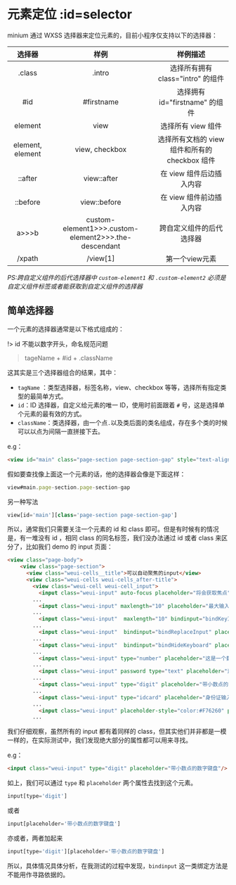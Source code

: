 # 元素定位 :id=selector

minium 通过 WXSS 选择器来定位元素的，目前小程序仅支持以下的选择器：

| 选择器 | 样例 | 样例描述 |
| :---: | :---: | :---: |
|.class	|.intro	|选择所有拥有 class="intro" 的组件|
|#id	|#firstname|	选择拥有 id="firstname" 的组件|
|element|	view|	选择所有 view 组件|
|element, element|	view, checkbox|	选择所有文档的 view 组件和所有的 checkbox 组件|
|::after|	view::after|	在 view 组件后边插入内容|
|::before|	view::before|	在 view 组件前边插入内容|
|a>>>b|	custom-element1>>>.custom-element2>>>.the-descendant|	跨自定义组件的后代选择器|
|/xpath|	/view[1]|	第一个view元素|

*PS:跨自定义组件的后代选择器中 `custom-element1` 和 `.custom-element2` 必须是自定义组件标签或者能获取到自定义组件的选择器*

## 简单选择器

一个元素的选择器通常是以下格式组成的：

!> id 不能以数字开头，命名规范问题

> tageName + #id + .className

这其实是三个选择器组合的结果，其中：

- `tagName` ：类型选择器，标签名称，view、checkbox 等等，选择所有指定类型的最简单方式。
- `id`：ID 选择器，自定义给元素的唯一 ID，使用时前面跟着 `#` 号，这是选择单个元素的最有效的方式。
- `className`：类选择器，由一个点`.`以及类后面的类名组成，存在多个类的时候可以以点为间隔一直拼接下去。

e.g：
```html
<view id="main" class="page-section page-section-gap" style="text-align: center;"></view>
```
假如要查找像上面这一个元素的话，他的选择器会像是下面这样：

```JavaScript
view#main.page-section.page-section-gap
```

另一种写法

```javaScript
view[id='main'][class='page-section page-section-gap']
```

所以，通常我们只需要关注一个元素的 id 和 class 即可。但是有时候有的情况是，有一堆没有 id ，相同 class 的同名标签，我们没办法通过 id 或者 class 来区分了，比如我们 demo 的 input 页面：

```html
<view class="page-body">
    <view class="page-section">
      <view class="weui-cells__title">可以自动聚焦的input</view>
      <view class="weui-cells weui-cells_after-title">
        <view class="weui-cell weui-cell_input">
          <input class="weui-input" auto-focus placeholder="将会获取焦点" bindinput="bindKeyInput"/>
        ...
          <input class="weui-input" maxlength="10" placeholder="最大输入长度为10" />
        ...
          <input class="weui-input"  maxlength="10" bindinput="bindKeyInput" placeholder="输入同步到view中"/>
        ...
          <input class="weui-input"  bindinput="bindReplaceInput" placeholder="连续的两个1会变成2" />
        ...
          <input class="weui-input"  bindinput="bindHideKeyboard" placeholder="输入123自动收起键盘" />
        ...
          <input class="weui-input" type="number" placeholder="这是一个数字输入框" />
        ...
          <input class="weui-input" password type="text" placeholder="这是一个密码输入框" />
        ...
          <input class="weui-input" type="digit" placeholder="带小数点的数字键盘"/>
        ...
          <input class="weui-input" type="idcard" placeholder="身份证输入键盘" />
        ...
          <input class="weui-input" placeholder-style="color:#F76260" placeholder="占位符字体是红色的" />
        ...
```

我们仔细观察，虽然所有的 input 都有着同样的 class，但其实他们并非都是一模一样的，在实际测试中，我们发现绝大部分的属性都可以用来寻找。

e.g：
```html
<input class="weui-input" type="digit" placeholder="带小数点的数字键盘"/>
```
如上，我们可以通过 `type` 和 `placeholder` 两个属性去找到这个元素。

```javaScript
input[type='digit']
```

或者

```javaScript
input[placeholder='带小数点的数字键盘']
```

亦或者，两者加起来

```javaScript
input[type='digit'][placeholder='带小数点的数字键盘']
```

所以，具体情况具体分析，在我测试的过程中发现，`bindinput` 这一类绑定方法是不能用作寻路依据的。



